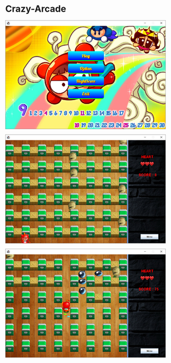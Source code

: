 # Crazy-Arcade

![Screenshot](https://github.com/phamthachcz/Crazy-Arcade/blob/main/Crazy.jpg)

![Screenshot](https://github.com/phamthachcz/Crazy-Arcade/blob/main/Crazy_2.jpg)

![Screenshot](https://github.com/phamthachcz/Crazy-Arcade/blob/main/Crazy_3.jpg)
